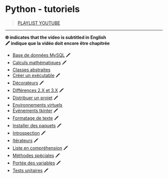 # Python - tutoriels

> [PLAYLIST YOUTUBE](https://www.youtube.com/playlist?list=PLrSOXFDHBtfFMB2Qeuej6efzZRvjRdXo8)

---

**🌐 indicates that the video is subtitled in English**<br>
**🖍 indique que la vidéo doit encore être chapitrée**

+ [Base de données MySQL](https://www.youtube.com/watch?v=2R-BveCE-so) 🖍
+ [Calculs mathématiques](https://www.youtube.com/watch?v=uwLhuFd7ruA) 🖍
+ [Classes abstraites](https://www.youtube.com/watch?v=zY4WnyEV_Ao)
+ [Créer un exécutable](https://www.youtube.com/watch?v=Jji2ik_AQOg) 🖍
+ [Décorateurs](https://www.youtube.com/watch?v=LiBsVCXAgXI) 🖍
+ [Différences 2.X et 3.X](https://www.youtube.com/watch?v=LU7FSqzVrdc) 🖍
+ [Distribuer un projet](https://www.youtube.com/watch?v=9Sy3AXavfJg) 🖍
+ [Environnements virtuels](https://www.youtube.com/watch?v=zW0yI3m7Ydg)
+ [Événements tkinter](https://www.youtube.com/watch?v=yZp6958SkVI) 🖍
+ [Formatage de texte](https://www.youtube.com/watch?v=4ApZ80RegNI) 🖍
+ [Installer des paquets](https://www.youtube.com/watch?v=MxvLhp9xJo4) 🖍
+ [Introspection](https://www.youtube.com/watch?v=JKrpRtHBZRk) 🖍
+ [Itérateurs](https://www.youtube.com/watch?v=H9FIOc-bIHU) 🖍
+ [Liste en compréhension](https://www.youtube.com/watch?v=Vf9Wwa1CGgk) 🖍
+ [Méthodes spéciales](https://www.youtube.com/watch?v=XxUasK8f-s0) 🖍
+ [Portée des variables](https://www.youtube.com/watch?v=50HJA4KpPqU) 🖍
+ [Tests unitaires](https://www.youtube.com/watch?v=apgReCCAQr4) 🖍
